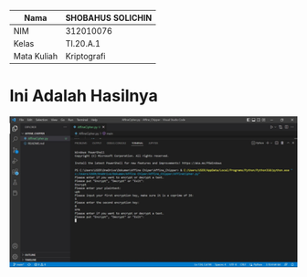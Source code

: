 | Nama      | SHOBAHUS SOLICHIN |
| --------- | ----------- |
| NIM     | 312010076      |
| Kelas   | TI.20.A.1        |
| Mata Kuliah | Kriptografi |

# Ini Adalah Hasilnya

![foto](foto/Foto1.jpg)